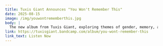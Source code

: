 ```yaml
---
title: Tuxis Giant Announces "You Won't Remember This"
date: 2025-08-15
image: /img/youwontrememberthis.jpg
body: |
  The new album from Tuxis Giant, exploring themes of gender, memory, and growing into yourself, will be released on August 15th, 2025.
link: https://tuxisgiant.bandcamp.com/album/you-wont-remember-this
link_text: Listen Now
---
```

